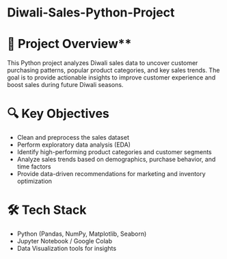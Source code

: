 # Diwali-Sales-Python-Project
# 📌 Project Overview**  
This Python project analyzes Diwali sales data to uncover customer purchasing patterns, popular product categories, and key sales trends. The goal is to provide actionable insights to improve customer experience and boost sales during future Diwali seasons.  

# 🔍 Key Objectives  
- Clean and preprocess the sales dataset  
- Perform exploratory data analysis (EDA)  
- Identify high-performing product categories and customer segments  
- Analyze sales trends based on demographics, purchase behavior, and time factors  
- Provide data-driven recommendations for marketing and inventory optimization  

# 🛠 Tech Stack  
- Python (Pandas, NumPy, Matplotlib, Seaborn)  
- Jupyter Notebook / Google Colab  
- Data Visualization tools for insights  
